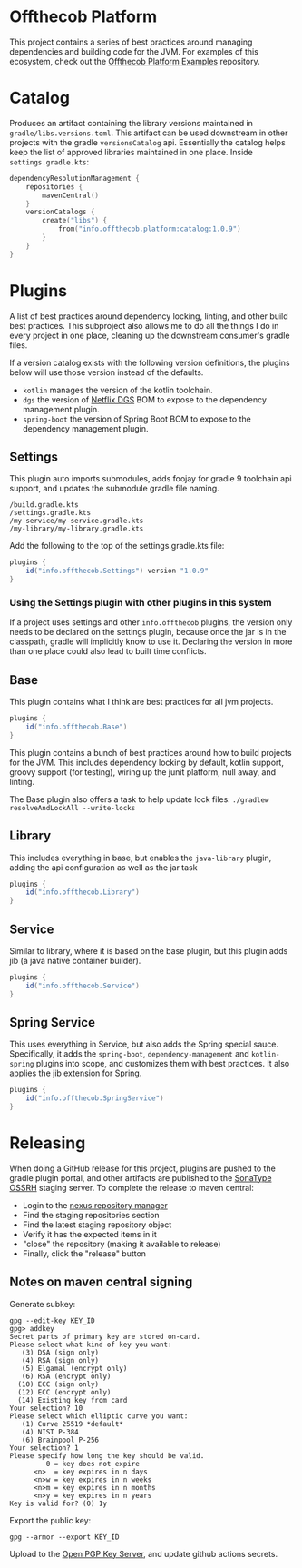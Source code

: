 Offthecob Platform
============
This project contains a series of best practices around managing dependencies and building
code for the JVM. For examples of this ecosystem, check out the 
[Offthecob Platform Examples](https://github.com/whodevil/offthecob-platform-examples) repository.

# Catalog
Produces an artifact containing the library versions maintained in `gradle/libs.versions.toml`.
This artifact can be used downstream in other projects with the gradle `versionsCatalog`
api. Essentially the catalog helps keep the list of approved libraries maintained in 
one place. Inside `settings.gradle.kts`:

```kotlin
dependencyResolutionManagement {
    repositories {
        mavenCentral()
    }
    versionCatalogs {
        create("libs") {
            from("info.offthecob.platform:catalog:1.0.9")
        }
    }
}
```

# Plugins
A list of best practices around dependency locking, linting, and other build best practices.
This subproject also allows me to do all the things I do in every project in one place, cleaning up
the downstream consumer's gradle files.

If a version catalog exists with the following version definitions, the plugins below will use those version
instead of the defaults.

* `kotlin` manages the version of the kotlin toolchain.
* `dgs` the version of [Netflix DGS](https://netflix.github.io/dgs/) BOM to expose to the dependency management plugin.
* `spring-boot` the version of Spring Boot BOM to expose to the dependency management plugin.

## Settings
This plugin auto imports submodules, adds foojay for gradle 9 toolchain api support, and updates the submodule 
gradle file naming.

```shell
/build.gradle.kts
/settings.gradle.kts
/my-service/my-service.gradle.kts
/my-library/my-library.gradle.kts
```

Add the following to the top of the settings.gradle.kts file:
```gradle
plugins {
    id("info.offthecob.Settings") version "1.0.9"
}
```

### Using the Settings plugin with other plugins in this system
If a project uses settings and other `info.offthecob` plugins, the version only needs
to be declared on the settings plugin, because once the jar is in the classpath, gradle will implicitly know to use it.
Declaring the version in more than one place could also lead to built time conflicts.

## Base
This plugin contains what I think are best practices for all jvm projects.

```gradle
plugins {
    id("info.offthecob.Base")
}
```

This plugin contains a bunch of best practices around how to build projects for the JVM.
This includes dependency locking by default, kotlin support, groovy support (for testing), 
wiring up the junit platform, null away, and linting.

The Base plugin also offers a task to help update lock files:
`./gradlew resolveAndLockAll --write-locks`

## Library
This includes everything in base, but enables the `java-library` plugin, adding the api configuration
as well as the jar task

```gradle
plugins {
    id("info.offthecob.Library")
}
```

## Service
Similar to library, where it is based on the base plugin, but this plugin adds jib (a java native container builder).

```gradle
plugins {
    id("info.offthecob.Service")
}
```

## Spring Service
This uses everything in Service, but also adds the Spring special sauce.
Specifically, it adds the `spring-boot`, `dependency-management` and `kotlin-spring` plugins into scope,
and customizes them with best practices. It also applies the jib extension for Spring.

```gradle
plugins {
    id("info.offthecob.SpringService")
}
```

# Releasing
When doing a GitHub release for this project, plugins are pushed to the gradle plugin portal, and other artifacts
are published to the [SonaType OSSRH](https://central.sonatype.org/publish/publish-guide/) staging server. To 
complete the release to maven central: 

* Login to the [nexus repository manager](https://s01.oss.sonatype.org) 
* Find the staging repositories section
* Find the latest staging repository object
* Verify it has the expected items in it
* "close" the repository (making it available to release)
* Finally, click the "release" button

## Notes on maven central signing
Generate subkey:
```shell
gpg --edit-key KEY_ID
gpg> addkey
Secret parts of primary key are stored on-card.
Please select what kind of key you want:
   (3) DSA (sign only)
   (4) RSA (sign only)
   (5) Elgamal (encrypt only)
   (6) RSA (encrypt only)
  (10) ECC (sign only)
  (12) ECC (encrypt only)
  (14) Existing key from card
Your selection? 10
Please select which elliptic curve you want:
   (1) Curve 25519 *default*
   (4) NIST P-384
   (6) Brainpool P-256
Your selection? 1
Please specify how long the key should be valid.
         0 = key does not expire
      <n>  = key expires in n days
      <n>w = key expires in n weeks
      <n>m = key expires in n months
      <n>y = key expires in n years
Key is valid for? (0) 1y
```

Export the public key:

```shell
gpg --armor --export KEY_ID
```

Upload to the [Open PGP Key Server](https://keys.openpgp.org/), and update github actions secrets.
